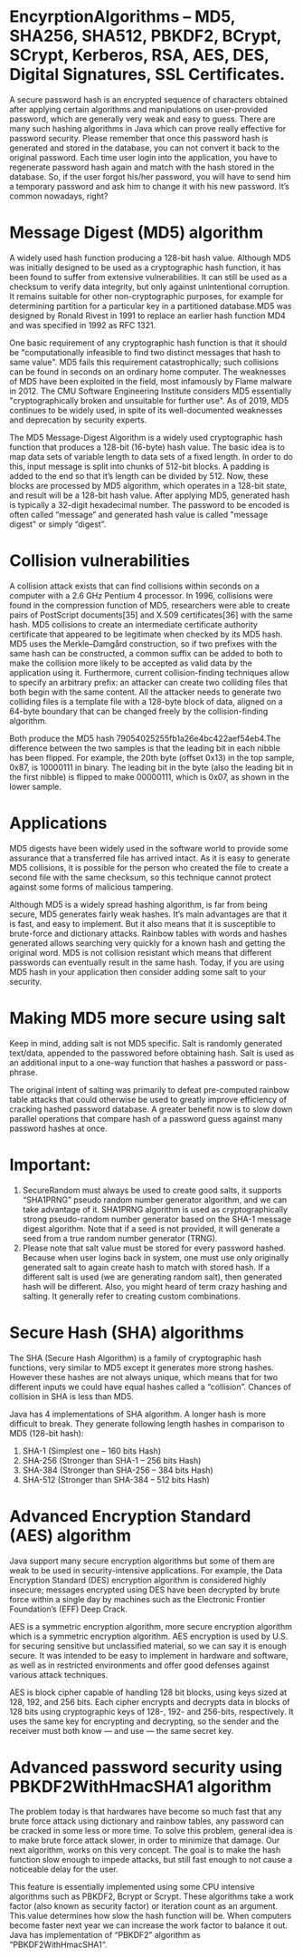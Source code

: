 # EncyrptionAlgorithms – MD5, SHA256, SHA512, PBKDF2, BCrypt, SCrypt, Kerberos, RSA, AES, DES, Digital Signatures, SSL Certificates.

A secure password hash is an encrypted sequence of characters obtained after applying certain algorithms and manipulations on user-provided password, which are generally very weak and easy to guess. There are many such hashing algorithms in Java which can prove really effective for password security. Please remember that once this password hash is generated and stored in the database, you can not convert it back to the original password. Each time user login into the application, you have to regenerate password hash again and match with the hash stored in the database. So, if the user forgot his/her password, you will have to send him a temporary password and ask him to change it with his new password. It’s common nowadays, right?

# Message Digest (MD5) algorithm
A widely used hash function producing a 128-bit hash value. Although MD5 was initially designed to be used as a cryptographic hash function, it has been found to suffer from extensive vulnerabilities. It can still be used as a checksum to verify data integrity, but only against unintentional corruption. It remains suitable for other non-cryptographic purposes, for example for determining partition for a particular key in a partitioned database.MD5 was designed by Ronald Rivest in 1991 to replace an earlier hash function MD4 and was specified in 1992 as RFC 1321.

One basic requirement of any cryptographic hash function is that it should be "computationally infeasible to find two distinct messages that hash to same value". MD5 fails this requirement catastrophically; such collisions can be found in seconds on an ordinary home computer. The weaknesses of MD5 have been exploited in the field, most infamously by Flame malware in 2012. The CMU Software Engineering Institute considers MD5 essentially "cryptographically broken and unsuitable for further use". As of 2019, MD5 continues to be widely used, in spite of its well-documented weaknesses and deprecation by security experts.

The MD5 Message-Digest Algorithm is a widely used cryptographic hash function that produces a 128-bit (16-byte) hash value. The basic idea is to map data sets of variable length to data sets of a fixed length. In order to do this, input message is split into chunks of 512-bit blocks. A padding is added to the end so that it’s length can be divided by 512. Now, these blocks are processed by MD5 algorithm, which operates in a 128-bit state, and result will be a 128-bit hash value. After applying MD5, generated hash is typically a 32-digit hexadecimal number. The password to be encoded is often called “message” and generated hash value is called "message digest" or simply “digest”. 

# Collision vulnerabilities
A collision attack exists that can find collisions within seconds on a computer with a 2.6 GHz Pentium 4 processor. In 1996, collisions were found in the compression function of MD5, researchers were able to create pairs of PostScript documents[35] and X.509 certificates[36] with the same hash. MD5 collisions to create an intermediate certificate authority certificate that appeared to be legitimate when checked by its MD5 hash. MD5 uses the Merkle–Damgård construction, so if two prefixes with the same hash can be constructed, a common suffix can be added to both to make the collision more likely to be accepted as valid data by the application using it. Furthermore, current collision-finding techniques allow to specify an arbitrary prefix: an attacker can create two colliding files that both begin with the same content. All the attacker needs to generate two colliding files is a template file with a 128-byte block of data, aligned on a 64-byte boundary that can be changed freely by the collision-finding algorithm.

Both produce the MD5 hash 79054025255fb1a26e4bc422aef54eb4.The difference between the two samples is that the leading bit in each nibble has been flipped. For example, the 20th byte (offset 0x13) in the top sample, 0x87, is 10000111 in binary. The leading bit in the byte (also the leading bit in the first nibble) is flipped to make 00000111, which is 0x07, as shown in the lower sample.

# Applications
MD5 digests have been widely used in the software world to provide some assurance that a transferred file has arrived intact. As it is easy to generate MD5 collisions, it is possible for the person who created the file to create a second file with the same checksum, so this technique cannot protect against some forms of malicious tampering.

Although MD5 is a widely spread hashing algorithm, is far from being secure, MD5 generates fairly weak hashes. It’s main advantages are that it is fast, and easy to implement. But it also means that it is susceptible to brute-force and dictionary attacks. Rainbow tables with words and hashes generated allows searching very quickly for a known hash and getting the original word. MD5 is not collision resistant which means that different passwords can eventually result in the same hash. Today, if you are using MD5 hash in your application then consider adding some salt to your security.

# Making MD5 more secure using salt
Keep in mind, adding salt is not MD5 specific. Salt is randomly generated text/data, appended to the passwored before obtaining hash. Salt is used as an additional input to a one-way function that hashes a password or pass-phrase. 

The original intent of salting was primarily to defeat pre-computed rainbow table attacks that could otherwise be used to greatly improve efficiency of cracking hashed password database. A greater benefit now is to slow down parallel operations that compare hash of a password guess against many password hashes at once. 

# Important: 
1. SecureRandom must always be used to create good salts, it supports “SHA1PRNG” pseudo random number generator algorithm, and we can take advantage of it. SHA1PRNG algorithm is used as cryptographically strong pseudo-random number generator based on the SHA-1 message digest algorithm. Note that if a seed is not provided, it will generate a seed from a true random number generator (TRNG).
2. Please note that salt value must be stored for every password hashed. Because when user logins back in system, one must use only originally generated salt to again create hash to match with stored hash. If a different salt is used (we are generating random salt), then generated hash will be different. Also, you might heard of term crazy hashing and salting. It generally refer to creating custom combinations.

# Secure Hash (SHA) algorithms
The SHA (Secure Hash Algorithm) is a family of cryptographic hash functions, very similar to MD5 except it generates more strong hashes. However these hashes are not always unique, which means that for two different inputs we could have equal hashes called a “collision”. Chances of collision in SHA is less than MD5. 

Java has 4 implementations of SHA algorithm. A longer hash is more difficult to break. They generate following length hashes in comparison to MD5 (128-bit hash):
1. SHA-1 (Simplest one – 160 bits Hash)
2. SHA-256 (Stronger than SHA-1 – 256 bits Hash)
3. SHA-384 (Stronger than SHA-256 – 384 bits Hash)
4. SHA-512 (Stronger than SHA-384 – 512 bits Hash)

# Advanced Encryption Standard (AES) algorithm
Java support many secure encryption algorithms but some of them are weak to be used in security-intensive applications. For example, the Data Encryption Standard (DES) encryption algorithm is considered highly insecure; messages encrypted using DES have been decrypted by brute force within a single day by machines such as the Electronic Frontier Foundation’s (EFF) Deep Crack.

AES is a symmetric encryption algorithm, more secure encryption algorithm which is a symmetric encryption algorithm. AES encryption is used by U.S. for securing sensitive but unclassified material, so we can say it is enough secure. It was intended to be easy to implement in hardware and software, as well as in restricted environments and offer good defenses against various attack techniques.

AES is block cipher capable of handling 128 bit blocks, using keys sized at 128, 192, and 256 bits. Each cipher encrypts and decrypts data in blocks of 128 bits using cryptographic keys of 128-, 192- and 256-bits, respectively. It uses the same key for encrypting and decrypting, so the sender and the receiver must both know — and use — the same secret key.

# Advanced password security using PBKDF2WithHmacSHA1 algorithm
The problem today is that hardwares have become so much fast that any brute force attack using dictionary and rainbow tables, any password can be cracked in some less or more time. To solve this problem, general idea is to make brute force attack slower, in order to minimize that damage. Our next algorithm, works on this very concept. The goal is to make the hash function slow enough to impede attacks, but still fast enough to not cause a noticeable delay for the user.

This feature is essentially implemented using some CPU intensive algorithms such as PBKDF2, Bcrypt or Scrypt. These algorithms take a work factor (also known as security factor) or iteration count as an argument. This value determines how slow the hash function will be. When computers become faster next year we can increase the work factor to balance it out. Java has implementation of “PBKDF2” algorithm as “PBKDF2WithHmacSHA1“.
